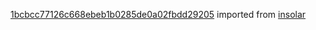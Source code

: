 [1bcbcc77126c668ebeb1b0285de0a02fbdd29205](https://github.com/insolar/insolar/commit/1bcbcc77126c668ebeb1b0285de0a02fbdd29205) imported from [insolar](https://github.com/insolar/insolar)
